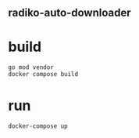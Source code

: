 ## radiko-auto-downloader

# build

```
go mod vendor
docker compose build
```

# run

```
docker-compose up
```
